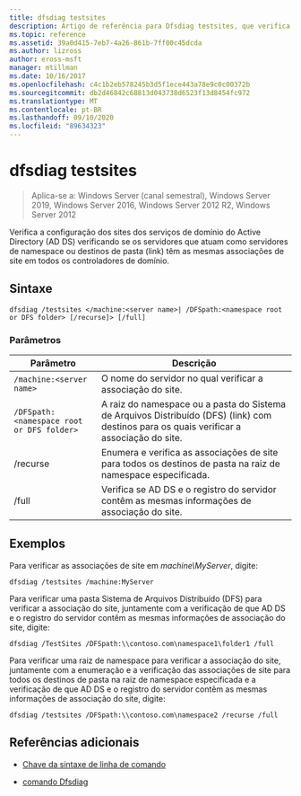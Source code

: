 ```yaml
---
title: dfsdiag testsites
description: Artigo de referência para Dfsdiag testsites, que verifica a configuração dos sites dos serviços de domínio Active Directory (AD DS) verificando se os servidores que atuam como servidores de namespace ou destinos de pasta (link) têm as mesmas associações de site em todos os controladores de domínio.
ms.topic: reference
ms.assetid: 39a0d415-7eb7-4a26-861b-7ff00c45dcda
ms.author: lizross
author: eross-msft
manager: mtillman
ms.date: 10/16/2017
ms.openlocfilehash: c4c1b2eb578245b3d5f1ece443a78e9c0c00372b
ms.sourcegitcommit: db2d46842c68813d043738d6523f13d8454fc972
ms.translationtype: MT
ms.contentlocale: pt-BR
ms.lasthandoff: 09/10/2020
ms.locfileid: "89634323"
---
```

# <a name="dfsdiag-testsites"></a>dfsdiag testsites

> Aplica-se a: Windows Server (canal semestral), Windows Server 2019, Windows Server 2016, Windows Server 2012 R2, Windows Server 2012

Verifica a configuração dos sites dos serviços de domínio do Active Directory (AD DS) verificando se os servidores que atuam como servidores de namespace ou destinos de pasta (link) têm as mesmas associações de site em todos os controladores de domínio.

## <a name="syntax"></a>Sintaxe

```
dfsdiag /testsites </machine:<server name>| /DFSpath:<namespace root or DFS folder> [/recurse]> [/full]
```

### <a name="parameters"></a>Parâmetros

| Parâmetro | Descrição |
| --------- | ----------- |
| `/machine:<server name>` | O nome do servidor no qual verificar a associação do site. |
| `/DFSpath:<namespace root or DFS folder>` | A raiz do namespace ou a pasta do Sistema de Arquivos Distribuído (DFS) (link) com destinos para os quais verificar a associação do site. |
| /recurse | Enumera e verifica as associações de site para todos os destinos de pasta na raiz de namespace especificada. |
| /full | Verifica se AD DS e o registro do servidor contêm as mesmas informações de associação do site. |

## <a name="examples"></a>Exemplos

Para verificar as associações de site em *machine\MyServer*, digite:

```
dfsdiag /testsites /machine:MyServer
```

Para verificar uma pasta Sistema de Arquivos Distribuído (DFS) para verificar a associação do site, juntamente com a verificação de que AD DS e o registro do servidor contêm as mesmas informações de associação do site, digite:

```
dfsdiag /TestSites /DFSpath:\\contoso.com\namespace1\folder1 /full
```

Para verificar uma raiz de namespace para verificar a associação do site, juntamente com a enumeração e a verificação das associações de site para todos os destinos de pasta na raiz de namespace especificada e a verificação de que AD DS e o registro do servidor contêm as mesmas informações de associação do site, digite:

```
dfsdiag /testsites /DFSpath:\\contoso.com\namespace2 /recurse /full
```

## <a name="additional-references"></a>Referências adicionais

- [Chave da sintaxe de linha de comando](command-line-syntax-key.md)

- [comando Dfsdiag](dfsdiag.md)
